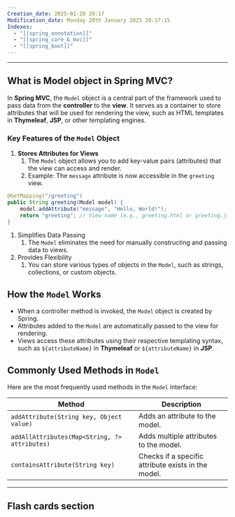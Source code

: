 ```yaml
---
Creation_date: 2025-01-20 20:17
Modification_date: Monday 20th January 2025 20:17:15
Indexes:
  - "[[spring_annotation]]"
  - "[[spring_core_&_mvc]]"
  - "[[spring_boot]]"
---
```


----
## What is Model object in Spring MVC?
In **Spring MVC**, the `Model` object is a central part of the framework used to pass data from the **controller** to the **view**. It serves as a container to store attributes that will be used for rendering the view, such as HTML templates in **Thymeleaf**, **JSP**, or other templating engines.

### **Key Features of the `Model` Object**
1. **Stores Attributes for Views**
	1. The `Model` object allows you to add key-value pairs (attributes) that the view can access and render.
	2. Example: The `message` attribute is now accessible in the `greeting` view.
```java
@GetMapping("/greeting")
public String greeting(Model model) {
    model.addAttribute("message", "Hello, World!");
    return "greeting"; // View name (e.g., greeting.html or greeting.jsp)
}
```
1. Simplifies Data Passing
	1. The `Model` eliminates the need for manually constructing and passing data to views.
2. Provides Flexibility
	1. You can store various types of objects in the `Model`, such as strings, collections, or custom objects.

## How the `Model` Works
- When a controller method is invoked, the `Model` object is created by Spring.
- Attributes added to the `Model` are automatically passed to the view for rendering.
- Views access these attributes using their respective templating syntax, such as `${attributeName}` in **Thymeleaf** or `${attributeName}` in **JSP**.

## **Commonly Used Methods in `Model`**

Here are the most frequently used methods in the `Model` interface:

|Method|Description|
|---|---|
|`addAttribute(String key, Object value)`|Adds an attribute to the model.|
|`addAllAttributes(Map<String, ?> attributes)`|Adds multiple attributes to the model.|
|`containsAttribute(String key)`|Checks if a specific attribute exists in the model.|













---
## Flash cards section

